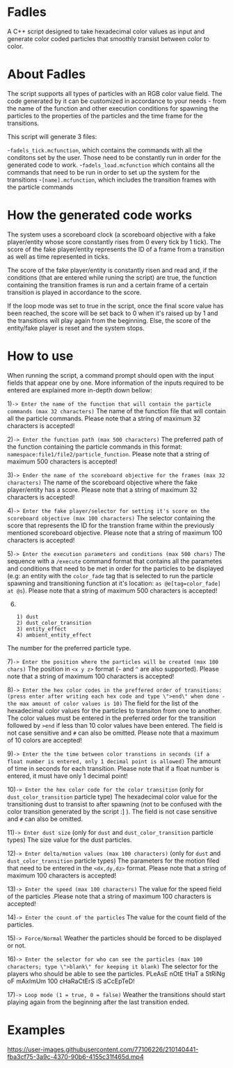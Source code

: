 # Fadles
A C++ script designed to take hexadecimal color values as input and generate color coded particles that smoothly transist between color to color.

# About Fadles
The script supports all types of particles with an RGB color value field. The code generated by it can be customized in accordance to your needs - from the name of the function and other execution conditions for spawning the particles to the properties of the particles and the time frame for the transitions.

This script will generate 3 files:

-`fadels_tick.mcfunction`, which contains the commands with all the conditons set by the user. Those need to be constantly run in order for the generated code to work.
-`fadels_load.mcfunction` which contains all the commands that need to be run in order to set up the system for the transitions
-`[name].mcfunction`, which includes the transition frames with the particle commands

# How the generated code works
The system uses a scoreboard clock (a scoreboard objective with a fake player/entity whose score constantly rises from 0 every tick by 1 tick). The score of the fake player/entity represents the ID of a frame from a transition as well as time represented in ticks. 

The score of the fake player/entity is constantly risen and read and, if the conditions (that are entered while runing the script) are true, the function containing the transition frames is run and a certain frame of a certain transition is played in accordance to the score.

If the loop mode was set to true in the script, once the final score value has been reached, the score will be set back to 0 when it's raised up by 1 and the transitions will play again from the beginning.
Else, the score of the entity/fake player is reset and the system stops.

# How to use
When running the script, a command prompt should open with the input fields that appear one by one. More information of the inputs required to be entered are explained more in-depth down bellow:

1)```-> Enter the name of the function that will contain the particle commands (max 32 characters)```
The name of the function file that will contain all the particle commands. Please note that a string of maximum 32 characters is accepted!


2)`-> Enter the function path (max 500 characters)`
The preferred path of the function containing the particle commands in this format: `namespace:file1/file2/particle_function`. Please note that a string of maximum 500 characters is accepted!


3)`-> Ender the name of the scoreboard objective for the frames (max 32 characters)`
The name of the scoreboard objective where the fake player/entity has a score. Please note that a string of maximum 32 characters is accepted!


4)`-> Enter the fake player/selector for setting it's score on the scoreboard objective (max 100 characters)`
The selector containing the score that represents the ID for the transtion frame within the previously mentioned scoreboard objective. Please note that a string of maximum 100 characters is accepted!


5)`-> Enter the execution parameters and conditions (max 500 chars)`
The sequence with a `/execute` command format that contains all the parametes and conditions that need to be met in order for the particles to be displayed (e.g: an entity with the `color_fade` tag that is selected to run the particle spawning and transitioning function at it's location: `as @e[tag=color_fade] at @s`). Please note that a string of maximum 500 characters is accepted!


6)
```-> Select the particle type by entering it's corresponding number:
   1) dust
   2) dust_color_transition
   3) entity_effect
   4) ambient_entity_effect
```
The number for the preferred particle type.


7)`-> Enter the position where the particles will be created (max 100 chars)`
The position in `<x y z>` format (`~` and `^` are also supported). Please note that a string of maximum 100 characters is accepted!


8)`-> Enter the hex color codes in the preffered order of transitions: (press enter after writing each hex code and type \">end\" when done - the max amount of color values is 10)`
The field for the list of the hexadecimal color values for the particles to transiton from one to another. The color values must be entered in the preferred order for the transition followed by `>end` if less than 10 color values have been entered. The field is not case sensitive and `#` can also be omitted. Please note that a maximum of 10 colors are accepted!


9)`-> Enter the the time between color transtions in seconds (if a float number is entered, only 1 decimal point is allowed)`
The amount of time in seconds for each transition. Please note that if a float number is entered, it must have only 1 decimal point!


10)`-> Enter the hex color code for the color transition`
(only for `dust_color_transition` particle type) The hexadecimal color value for the transitioning dust to transist to after spawning (not to be confused with the color transition generated by the script :] ). The field is not case sensitive and `#` can also be omitted.


11)`-> Enter dust size`
(only for `dust` and `dust_color_transition` particle types) The size value for the dust particles.


12)`-> Enter delta/motion values (max 100 characters)`
(only for `dust` and `dust_color_transition` particle types) The parameters for the motion filed that need to be entered in the `<dx,dy,dz>` format. Please note that a string of maximum 100 characters is accepted! 


13)`-> Enter the speed (max 100 characters)`
The value for the speed field of the particles .Please note that a string of maximum 100 characters is accepted!


14)`-> Enter the count of the particles`
The value for the count field of the particles.


15)`-> Force/Normal`
Weather the particles should be forced to be displayed or not.


16)`-> Enter the selector for who can see the particles (max 100 characters; type \">blank\" for keeping it blank)`
The selector for the players who should be able to see the particles. PLeAsE nOtE tHaT a StRiNg oF mAxImUm 100 cHaRaCtErS iS aCcEpTeD!


17)`-> Loop mode (1 = true, 0 = false)`
Weather the transitions should start playing again from the beginning after the last transition ended.



# Examples
https://user-images.githubusercontent.com/77106226/210140441-fba3cf75-3a9c-4370-90b6-4155c31f465d.mp4

